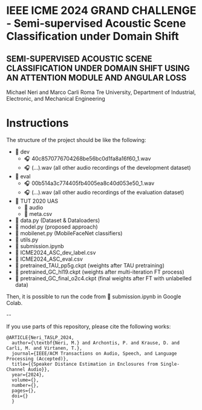 # IEEE ICME 2024 GRAND CHALLENGE - Semi-supervised Acoustic Scene Classification under Domain Shift
## SEMI-SUPERVISED ACOUSTIC SCENE CLASSIFICATION UNDER DOMAIN SHIFT USING AN ATTENTION MODULE AND ANGULAR LOSS
Michael Neri and Marco Carli
Roma Tre University, Department of Industrial, Electronic, and Mechanical Engineering

# Instructions
The structure of the project should be like the following:
- 📁 dev
    - 🎧 40c8570776704268be56bc0d1fa8a16f60_1.wav
    - 🎧 (...).wav (all other audio recordings of the development dataset)
- 📁 eval
    - 🎧 00b514a3c774405fb4005ea8c40d053e50_1.wav
    - 🎧 (...).wav (all other audio recordings of the evaluation dataset)
- 📁 TUT 2020 UAS 
    - 📁 audio
    - 🔢 meta.csv
- 📄 data.py (Dataset & Dataloaders)
- 📄 model.py (proposed approach)
- 📄 mobilenet.py (MobileFaceNet classifiers)
- 📄 utils.py 
- 📓 submission.ipynb
- 🔢 ICME2024_ASC_dev_label.csv
- 🔢 ICME2024_ASC_eval.csv
- 🧠 pretrained_TAU_pp5g.ckpt (weights after TAU pretraining)
- 🧠 pretrained_GC_hl19.ckpt (weights after multi-iteration FT process)
- 🧠 pretrained_GC_final_o2c4.ckpt (final weights after FT with unlabelled data)

Then, it is possible to run the code from 📓 submission.ipynb in Google Colab. 

--

If you use parts of this repository, please cite the following works:

```
@ARTICLE{Neri_TASLP_2024,
  author={\textbf{Neri, M.} and Archontis, P. and Krause, D. and Carli, M. and Virtanen, T.},
  journal={IEEE/ACM Transactions on Audio, Speech, and Language Processing (Accepted)}, 
  title={{Speaker Distance Estimation in Enclosures from Single-Channel Audio}}, 
  year={2024},
  volume={},
  number={},
  pages={},
  doi={}
  }
```


